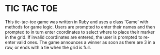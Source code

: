 # TIC TAC TOE

This tic-tac-toe game was written in Ruby and uses a class 'Game' with methods for game logic. Users are prompted to enter their names and then prompted to in turn enter coordinates to select where to place their marker in the grid. If invalid coordinates are entered, the user is prompted to re-enter valid ones. The game announces a winner as soon as there are 3 in a row, or ends with a tie when the grid is full.
